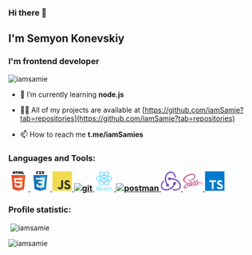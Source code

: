 ### Hi there 👋
<h2 align="left">I'm Semyon Konevskiy</h1>
<h3 align="left">I'm frontend developer</h3>

<p align="left"> <img src="https://komarev.com/ghpvc/?username=iamsamie&label=Profile%20views&color=0e75b6&style=flat" alt="iamsamie" /> </p>

- 🌱 I’m currently learning **node.js**

- 👨‍💻 All of my projects are available at [https://github.com/iamSamie?tab=repositories](https://github.com/iamSamie?tab=repositories)

- 📫 How to reach me **t.me/iamSamies**

<h3 align="left">Languages and Tools:
<p align="left"> <a href="https://www.w3.org/html/" target="_blank" rel="noreferrer"> <img src="https://raw.githubusercontent.com/devicons/devicon/master/icons/html5/html5-original-wordmark.svg" alt="html5" width="40" height="40"/> </a> <a href="https://www.w3schools.com/css/" target="_blank" rel="noreferrer"> <img src="https://raw.githubusercontent.com/devicons/devicon/master/icons/css3/css3-original-wordmark.svg" alt="css3" width="40" height="40"/> </a>  <a href="https://developer.mozilla.org/en-US/docs/Web/JavaScript" target="_blank" rel="noreferrer"> <img src="https://raw.githubusercontent.com/devicons/devicon/master/icons/javascript/javascript-original.svg" alt="javascript" width="40" height="40"/> </a> <a href="https://git-scm.com/" target="_blank" rel="noreferrer"> <img src="https://www.vectorlogo.zone/logos/git-scm/git-scm-icon.svg" alt="git" width="40" height="40"/> </a> <a href="https://reactjs.org/" target="_blank" rel="noreferrer"> <img src="https://raw.githubusercontent.com/devicons/devicon/master/icons/react/react-original-wordmark.svg" alt="react" width="40" height="40"/> </a> <a href="https://postman.com" target="_blank" rel="noreferrer"> <img src="https://www.vectorlogo.zone/logos/getpostman/getpostman-icon.svg" alt="postman" width="40" height="40"/> </a> <a href="https://redux.js.org" target="_blank" rel="noreferrer"> <img src="https://raw.githubusercontent.com/devicons/devicon/master/icons/redux/redux-original.svg" alt="redux" width="40" height="40"/> </a> <a href="https://sass-lang.com" target="_blank" rel="noreferrer"> <img src="https://raw.githubusercontent.com/devicons/devicon/master/icons/sass/sass-original.svg" alt="sass" width="40" height="40"/> </a> <a href="https://www.typescriptlang.org/" target="_blank" rel="noreferrer"> <img src="https://raw.githubusercontent.com/devicons/devicon/master/icons/typescript/typescript-original.svg" alt="typescript" width="40" height="40"/> </a> </p>

<h3>Profile statistic:</h3>
<p>&nbsp;<img align="center" src="https://github-readme-stats.vercel.app/api?username=iamsamie&show_icons=true&locale=en" alt="iamsamie" /></p>
<p><img align="left" src="https://github-readme-stats.vercel.app/api/top-langs?username=iamsamie&show_icons=true&locale=en&layout=compact" alt="iamsamie" /></p>


